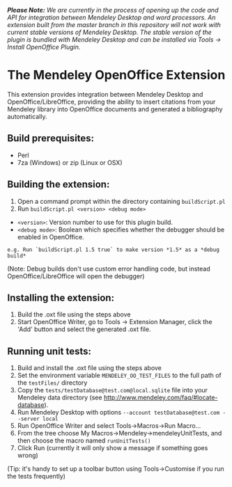 *__Please Note:__  We are currently in the process of opening up the code and API for integration between Mendeley Desktop and word processors.  An extension built from the master branch in this repository will not work with current stable versions of Mendeley Desktop.  The stable version of the plugin is bundled with Mendeley Desktop and can be installed via Tools -> Install OpenOffice Plugin.*

# The Mendeley OpenOffice Extension

This extension provides integration between Mendeley Desktop and OpenOffice/LibreOffice,
providing the ability to insert citations from your Mendeley library into OpenOffice documents
and generated a bibliography automatically.

## Build prerequisites:

 * Perl
 * 7za (Windows) or zip (Linux or OSX)

## Building the extension:

 1. Open a command prompt within the directory containing `buildScript.pl`
 2. Run `buildScript.pl <version> <debug mode>`
   * `<version>`: Version number to use for this plugin build.
   * `<debug mode>`: Boolean which specifies whether the debugger should be enabled in OpenOffice.

	e.g. Run `buildScript.pl 1.5 true` to make version *1.5* as a *debug build*

(Note: Debug builds don't use custom error handling code, but instead OpenOffice/LibreOffice will open the debugger)

## Installing the extension:

 1. Build the .oxt file using the steps above
 2. Start OpenOffice Writer, go to Tools -> Extension Manager, click the 'Add' button and select the generated .oxt file.

## Running unit tests:

 1. Build and install the .oxt file using the steps above
 2. Set the environment variable `MENDELEY_OO_TEST_FILES` to the full path of the `testFiles/` directory
 3. Copy the `tests/testDatabase@test.com@local.sqlite` file into your Mendeley data directory (see http://www.mendeley.com/faq/#locate-database).
 4. Run Mendeley Desktop with options `--account testDatabase@test.com --server local`
 5. Run OpenOffice Writer and select Tools->Macros->Run Macro... 
 6. From the tree choose My Macros->Mendeley->mendeleyUnitTests, and then choose the macro named `runUnitTests()`
 7. Click Run (currently it will only show a message if something goes wrong)

(Tip: it's handy to set up a toolbar button using Tools->Customise if you run the tests frequently)
